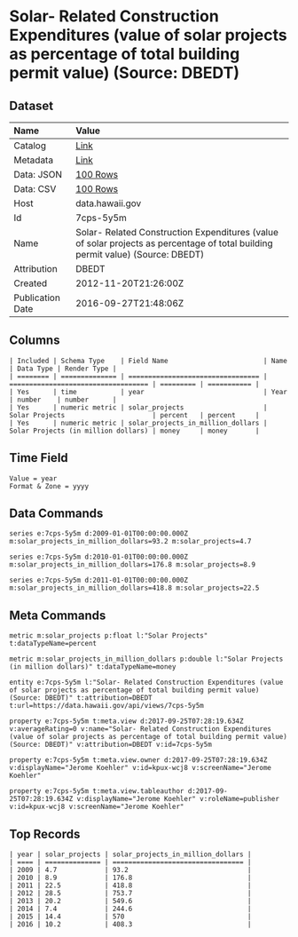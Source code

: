 # Solar- Related Construction Expenditures (value of solar projects as percentage of total building permit value) (Source: DBEDT)

## Dataset

| Name | Value |
| :--- | :---- |
| Catalog | [Link](https://catalog.data.gov/dataset/solar-related-construction-projects-based-on-percent-of-total-construction-expenditures-so-54d17) |
| Metadata | [Link](https://data.hawaii.gov/api/views/7cps-5y5m) |
| Data: JSON | [100 Rows](https://data.hawaii.gov/api/views/7cps-5y5m/rows.json?max_rows=100) |
| Data: CSV | [100 Rows](https://data.hawaii.gov/api/views/7cps-5y5m/rows.csv?max_rows=100) |
| Host | data.hawaii.gov |
| Id | 7cps-5y5m |
| Name | Solar- Related Construction Expenditures (value of solar projects as percentage of total building permit value) (Source: DBEDT) |
| Attribution | DBEDT |
| Created | 2012-11-20T21:26:00Z |
| Publication Date | 2016-09-27T21:48:06Z |

## Columns

```ls
| Included | Schema Type    | Field Name                        | Name                                | Data Type | Render Type |
| ======== | ============== | ================================= | =================================== | ========= | =========== |
| Yes      | time           | year                              | Year                                | number    | number      |
| Yes      | numeric metric | solar_projects                    | Solar Projects                      | percent   | percent     |
| Yes      | numeric metric | solar_projects_in_million_dollars | Solar Projects (in million dollars) | money     | money       |
```

## Time Field

```ls
Value = year
Format & Zone = yyyy
```

## Data Commands

```ls
series e:7cps-5y5m d:2009-01-01T00:00:00.000Z m:solar_projects_in_million_dollars=93.2 m:solar_projects=4.7

series e:7cps-5y5m d:2010-01-01T00:00:00.000Z m:solar_projects_in_million_dollars=176.8 m:solar_projects=8.9

series e:7cps-5y5m d:2011-01-01T00:00:00.000Z m:solar_projects_in_million_dollars=418.8 m:solar_projects=22.5
```

## Meta Commands

```ls
metric m:solar_projects p:float l:"Solar Projects" t:dataTypeName=percent

metric m:solar_projects_in_million_dollars p:double l:"Solar Projects (in million dollars)" t:dataTypeName=money

entity e:7cps-5y5m l:"Solar- Related Construction Expenditures (value of solar projects as percentage of total building permit value)    (Source: DBEDT)" t:attribution=DBEDT t:url=https://data.hawaii.gov/api/views/7cps-5y5m

property e:7cps-5y5m t:meta.view d:2017-09-25T07:28:19.634Z v:averageRating=0 v:name="Solar- Related Construction Expenditures (value of solar projects as percentage of total building permit value)    (Source: DBEDT)" v:attribution=DBEDT v:id=7cps-5y5m

property e:7cps-5y5m t:meta.view.owner d:2017-09-25T07:28:19.634Z v:displayName="Jerome Koehler" v:id=kpux-wcj8 v:screenName="Jerome Koehler"

property e:7cps-5y5m t:meta.view.tableauthor d:2017-09-25T07:28:19.634Z v:displayName="Jerome Koehler" v:roleName=publisher v:id=kpux-wcj8 v:screenName="Jerome Koehler"
```

## Top Records

```ls
| year | solar_projects | solar_projects_in_million_dollars | 
| ==== | ============== | ================================= | 
| 2009 | 4.7            | 93.2                              | 
| 2010 | 8.9            | 176.8                             | 
| 2011 | 22.5           | 418.8                             | 
| 2012 | 28.5           | 753.7                             | 
| 2013 | 20.2           | 549.6                             | 
| 2014 | 7.4            | 244.6                             | 
| 2015 | 14.4           | 570                               | 
| 2016 | 10.2           | 408.3                             | 
```